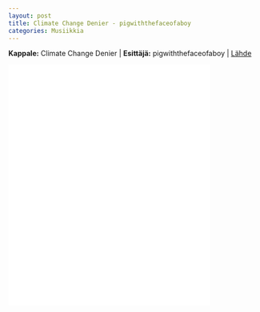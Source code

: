 ```yaml
---
layout: post
title: Climate Change Denier - pigwiththefaceofaboy
categories: Musiikkia
---
```


**Kappale:** Climate Change Denier |
**Esittäjä:** pigwiththefaceofaboy |
[Lähde](http://pigfaceboy.co.uk/climate-change-denier-song/)
<iframe width="80%" height="480" src="//www.youtube.com/embed/9h74DTdTlCk?rel=0" frameborder="0" allowfullscreen="allowfullscreen"></iframe>
